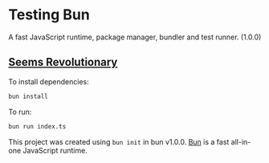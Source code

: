 # Testing Bun

A fast JavaScript runtime, package manager, bundler and test runner. (1.0.0)

## [Seems Revolutionary](https://youtu.be/dWqNgzZwVJQ?si=iy3xatwBz6ZAZGBH)

To install dependencies:

```bash
bun install
```

To run:

```bash
bun run index.ts
```

This project was created using `bun init` in bun v1.0.0. [Bun](https://bun.sh) is a fast all-in-one JavaScript runtime.

